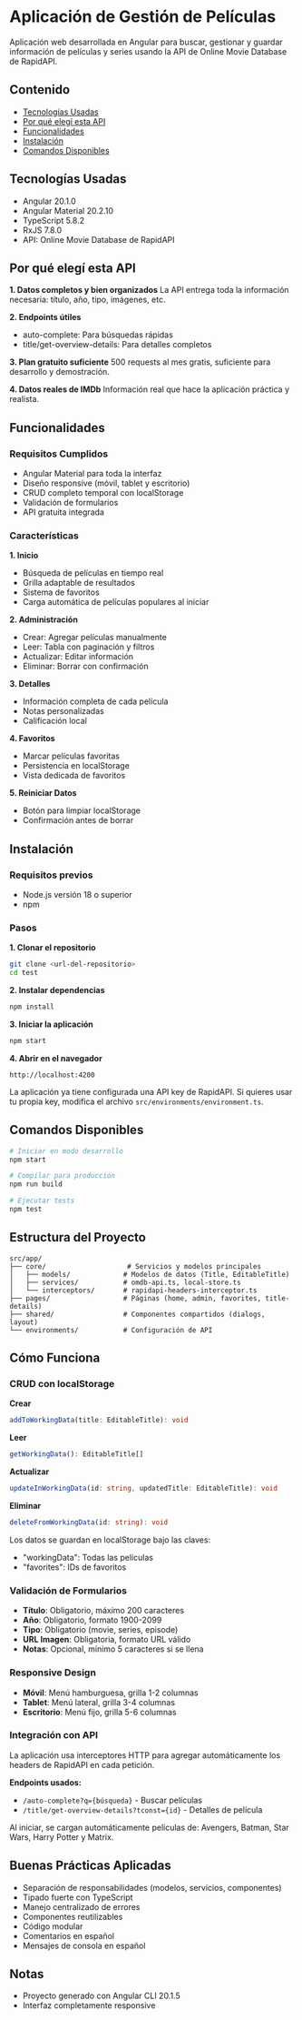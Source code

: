 # Aplicación de Gestión de Películas

Aplicación web desarrollada en Angular para buscar, gestionar y guardar información de películas y series usando la API de Online Movie Database de RapidAPI.

## Contenido

- [Tecnologías Usadas](#tecnologías-usadas)
- [Por qué elegí esta API](#por-qué-elegí-esta-api)
- [Funcionalidades](#funcionalidades)
- [Instalación](#instalación)
- [Comandos Disponibles](#comandos-disponibles)

## Tecnologías Usadas

- Angular 20.1.0
- Angular Material 20.2.10
- TypeScript 5.8.2
- RxJS 7.8.0
- API: Online Movie Database de RapidAPI

## Por qué elegí esta API

**1. Datos completos y bien organizados**
La API entrega toda la información necesaria: título, año, tipo, imágenes, etc.

**2. Endpoints útiles**

- auto-complete: Para búsquedas rápidas
- title/get-overview-details: Para detalles completos

**3. Plan gratuito suficiente**
500 requests al mes gratis, suficiente para desarrollo y demostración.

**4. Datos reales de IMDb**
Información real que hace la aplicación práctica y realista.

## Funcionalidades

### Requisitos Cumplidos

- Angular Material para toda la interfaz
- Diseño responsive (móvil, tablet y escritorio)
- CRUD completo temporal con localStorage
- Validación de formularios
- API gratuita integrada

### Características

**1. Inicio**

- Búsqueda de películas en tiempo real
- Grilla adaptable de resultados
- Sistema de favoritos
- Carga automática de películas populares al iniciar

**2. Administración**

- Crear: Agregar películas manualmente
- Leer: Tabla con paginación y filtros
- Actualizar: Editar información
- Eliminar: Borrar con confirmación

**3. Detalles**

- Información completa de cada película
- Notas personalizadas
- Calificación local

**4. Favoritos**

- Marcar películas favoritas
- Persistencia en localStorage
- Vista dedicada de favoritos

**5. Reiniciar Datos**

- Botón para limpiar localStorage
- Confirmación antes de borrar

## Instalación

### Requisitos previos

- Node.js versión 18 o superior
- npm

### Pasos

**1. Clonar el repositorio**

```bash
git clone <url-del-repositorio>
cd test
```

**2. Instalar dependencias**

```bash
npm install
```

**3. Iniciar la aplicación**

```bash
npm start
```

**4. Abrir en el navegador**

```
http://localhost:4200
```

La aplicación ya tiene configurada una API key de RapidAPI. Si quieres usar tu propia key, modifica el archivo `src/environments/environment.ts`.

## Comandos Disponibles

```bash
# Iniciar en modo desarrollo
npm start

# Compilar para producción
npm run build

# Ejecutar tests
npm test
```

## Estructura del Proyecto

```
src/app/
├── core/                    # Servicios y modelos principales
│   ├── models/             # Modelos de datos (Title, EditableTitle)
│   ├── services/           # omdb-api.ts, local-store.ts
│   └── interceptors/       # rapidapi-headers-interceptor.ts
├── pages/                  # Páginas (home, admin, favorites, title-details)
├── shared/                 # Componentes compartidos (dialogs, layout)
└── environments/           # Configuración de API
```

## Cómo Funciona

### CRUD con localStorage

**Crear**

```typescript
addToWorkingData(title: EditableTitle): void
```

**Leer**

```typescript
getWorkingData(): EditableTitle[]
```

**Actualizar**

```typescript
updateInWorkingData(id: string, updatedTitle: EditableTitle): void
```

**Eliminar**

```typescript
deleteFromWorkingData(id: string): void
```

Los datos se guardan en localStorage bajo las claves:

- "workingData": Todas las películas
- "favorites": IDs de favoritos

### Validación de Formularios

- **Título**: Obligatorio, máximo 200 caracteres
- **Año**: Obligatorio, formato 1900-2099
- **Tipo**: Obligatorio (movie, series, episode)
- **URL Imagen**: Obligatoria, formato URL válido
- **Notas**: Opcional, mínimo 5 caracteres si se llena

### Responsive Design

- **Móvil**: Menú hamburguesa, grilla 1-2 columnas
- **Tablet**: Menú lateral, grilla 3-4 columnas
- **Escritorio**: Menú fijo, grilla 5-6 columnas

### Integración con API

La aplicación usa interceptores HTTP para agregar automáticamente los headers de RapidAPI en cada petición.

**Endpoints usados:**

- `/auto-complete?q={búsqueda}` - Buscar películas
- `/title/get-overview-details?tconst={id}` - Detalles de película

Al iniciar, se cargan automáticamente películas de: Avengers, Batman, Star Wars, Harry Potter y Matrix.

## Buenas Prácticas Aplicadas

- Separación de responsabilidades (modelos, servicios, componentes)
- Tipado fuerte con TypeScript
- Manejo centralizado de errores
- Componentes reutilizables
- Código modular
- Comentarios en español
- Mensajes de consola en español

## Notas

- Proyecto generado con Angular CLI 20.1.5
- Interfaz completamente responsive
